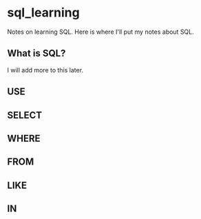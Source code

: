 # sql_learning
Notes on learning SQL. Here is where I'll put my notes about SQL.

## What is SQL?

I will add more to this later.

## USE

## SELECT

## WHERE

## FROM

## LIKE

## IN
